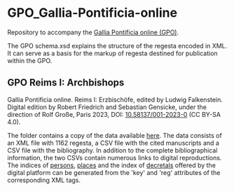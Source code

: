 # GPO_Gallia-Pontificia-online
Repository to accompany the [Gallia Pontificia online (GPO)](https://qed.perspectivia.net/gallia-pontificia-online/).

The GPO schema.xsd explains the structure of the regesta encoded in XML. It can serve as a basis for the markup of regesta destined for publication within the GPO.

## GPO Reims I: Archbishops
Gallia Pontificia online. Reims I: Erzbischöfe, edited by Ludwig Falkenstein. Digital edition by Robert Friedrich and Sebastian Gensicke, under the direction of Rolf Große, Paris 2023, DOI: [10.58137/001-2023-0](https://doi.org/10.58137/001-2023-0) (CC BY-SA 4.0).

The folder contains a copy of the data available [here](https://qed.perspectivia.net/gallia-pontificia-online/regesten/reims1/datenexport#gpo-headline).
The data consists of an XML file with 1162 regesta, a CSV file with the cited manuscripts and a CSV file with the bibliography. In addition to the complete bibliographical information, the two CSVs contain numerous links to digital reproductions. The indices of [persons](https://qed.perspectivia.net/gallia-pontificia-online/regesten/reims1/regest/personen/), [places](https://qed.perspectivia.net/gallia-pontificia-online/regesten/reims1/regest/orte/) and the index of [decretals](https://qed.perspectivia.net/gallia-pontificia-online/regesten/reims1/regest/dekretale) offered by the digital platform can be generated from the 'key' and 'reg' attributes of the corresponding XML tags.
